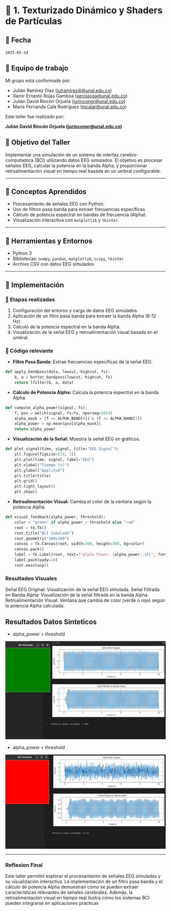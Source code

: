 # 🧪 1. Texturizado Dinámico y Shaders de Partículas

## 📅 Fecha
`2025-05-24`

## 🌷 Equipo de trabajo
Mi grupo está conformado por:

- Julián Ramírez Díaz (julramirezdi@unal.edu.co)
- Xamir Ernesto Rojas Gamboa (xerojasga@unal.edu.co)
- Julián David Rincón Orjuela (jurinconor@unal.edu.co)
- María Fernanda Cala Rodríguez (mcalar@unal.edu.co)

Este taller fue realizado por:

**Julián David Rincón Orjuela (jurinconor@unal.edu.co)**


## 🎯 Objetivo del Taller

Implementar una simulación de un sistema de interfaz cerebro-computadora (BCI) utilizando datos EEG simulados. El objetivo es procesar señales EEG, calcular la potencia en la banda Alpha, y proporcionar retroalimentación visual en tiempo real basada en un umbral configurable.

---

## 🧠 Conceptos Aprendidos

- Procesamiento de señales EEG con Python.
- Uso de filtros pasa banda para extraer frecuencias específicas.
- Cálculo de potencia espectral en bandas de frecuencia (Alpha).
- Visualización interactiva con `matplotlib` y `tkinter`.

---

## 🔧 Herramientas y Entornos

- Python 3
- Bibliotecas: `numpy`, `pandas`, `matplotlib`, `scipy`, `tkinter`
- Archivo CSV con datos EEG simulados

---

## 🧪 Implementación

### 🔹 Etapas realizadas
1. Configuración del entorno y carga de datos EEG simulados.
2. Aplicación de un filtro pasa banda para extraer la banda Alpha (8-12 Hz).
3. Cálculo de la potencia espectral en la banda Alpha.
4. Visualización de la señal EEG y retroalimentación visual basada en el umbral.

### 🔹 Código relevante

- **Filtro Pasa Banda**: Extrae frecuencias específicas de la señal EEG.

```python
def apply_bandpass(data, lowcut, highcut, fs):
    b, a = butter_bandpass(lowcut, highcut, fs)
    return lfilter(b, a, data)
```
- **Cálculo de Potencia Alpha:** Calcula la potencia espectral en la banda Alpha.


```python
def compute_alpha_power(signal, fs):
    f, pxx = welch(signal, fs=fs, nperseg=1024)
    alpha_mask = (f >= ALPHA_BAND[0]) & (f <= ALPHA_BAND[1])
    alpha_power = np.mean(pxx[alpha_mask])
    return alpha_power
```

- **Visualización de la Señal:** Muestra la señal EEG en gráficos.


```python
def plot_signal(time, signal, title="EEG Signal"):
    plt.figure(figsize=(10, 3))
    plt.plot(time, signal, label="EEG")
    plt.xlabel("Tiempo (s)")
    plt.ylabel("Amplitud")
    plt.title(title)
    plt.grid()
    plt.tight_layout()
    plt.show()
``` 


- **Retroalimentación Visual:** Cambia el color de la ventana según la potencia Alpha.

```python
def visual_feedback(alpha_power, threshold):
    color = "green" if alpha_power > threshold else "red"
    root = tk.Tk()
    root.title("BCI Simulada")
    root.geometry("300x300")
    canvas = tk.Canvas(root, width=300, height=300, bg=color)
    canvas.pack()
    label = tk.Label(root, text=f"Alpha Power: {alpha_power:.3f}", font=("Arial", 14))
    label.pack(pady=10)
    root.mainloop()
``` 

### Resultados Visuales

Señal EEG Original: Visualización de la señal EEG simulada.
Señal Filtrada en Banda Alpha: Visualización de la señal filtrada en la banda Alpha.
Retroalimentación Visual: Ventana que cambia de color (verde o rojo) según la potencia Alpha calculada.

## Resultados Datos Sinteticos

- alpha_power > threshold

![](datos/eeg_simulado_alto_alpha.png)



- alpha_power < threshold

![](datos/eeg_simulado.png)

---

### Reflexion Final

Este taller permitió explorar el procesamiento de señales EEG simuladas y su visualización interactiva. La implementación de un filtro pasa banda y el cálculo de potencia Alpha demuestran cómo se pueden extraer características relevantes de señales cerebrales. Además, la retroalimentación visual en tiempo real ilustra cómo los sistemas BCI pueden integrarse en aplicaciones prácticas

